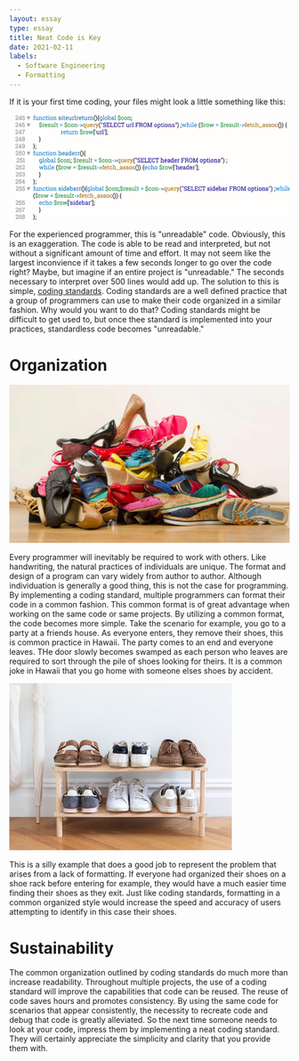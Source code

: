 ```yaml
---
layout: essay
type: essay
title: Neat Code is Key
date: 2021-02-11
labels:
  - Software Engineering
  - Formatting
---
```


If it is your first time coding, your files might look a little something like this:

<img class="ui medium right floated rounded image" src="../images/MessyCode.png">

For the experienced programmer, this is "unreadable" code. Obviously, this is an exaggeration. The code is able to be read and interpreted, but not without a significant amount of time and effort. It may not seem like the largest inconvience if it takes a few seconds longer to go over the code right? Maybe, but imagine if an entire project is "unreadable." The seconds necessary to interpret over 500 lines would add up. The solution to this is simple, [coding standards](https://www.geeksforgeeks.org/coding-standards-and-guidelines/#:~:text=A%20coding%20standard%20gives%20a,increases%20efficiency%20of%20the%20programmers.). Coding standards are a well defined practice that a group of programmers can use to make their code organized in a similar fashion. Why would you want to do that? Coding standards might be difficult to get used to, but once thee standard is implemented into your practices, standardless code becomes "unreadable."

# Organization

<img class="ui medium left floated rounded image" src="../images/MessyShoes.jpg">

Every programmer will inevitably be required to work with others. Like handwriting, the natural practices of individuals are unique. The format and design of a program can vary widely from author to author. Although individuation is generally a good thing, this is not the case for programming. By implementing a coding standard, multiple programmers can format their code in a common fashion. This common format is of great advantage when working on the same code or same projects. By utilizing a common format, the code becomes more simple. Take the scenario for example, you go to a party at a friends house. As everyone enters, they remove their shoes, this is common practice in Hawaii. The party comes to an end and everyone leaves. THe door slowly becomes swamped as each person who leaves are required to sort through the pile of shoes looking for theirs. It is a common joke in Hawaii that you go home with someone elses shoes by accident.

<img class="ui medium right floated rounded image" src="../images/NeatShoeRack.jpg">

This is a silly example that does a good job to represent the problem that arises from a lack of formatting. If everyone had organized their shoes on a shoe rack before entering for example, they would have a much easier time finding their shoes as they exit. Just like coding standards, formatting in a common organized style would increase the speed and accuracy of users attempting to identify in this case their shoes. 

# Sustainability

The common organization outlined by coding standards do much more than increase readability. Throughout multiple projects, the use of a coding standard will improve the capabilities that code can be reused. The reuse of code saves hours and promotes consistency. By using the same code for scenarios that appear consistently, the necessity to recreate code and debug that code is greatly alleviated. So the next time someone needs to look at your code, impress them by implementing a neat coding standard. They will certainly appreciate the simplicity and clarity that you provide them with.
